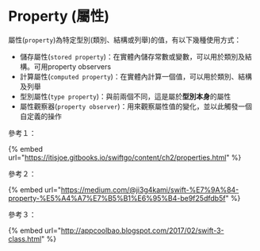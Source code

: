 # Property \(屬性\)

屬性\(`property`\)為特定型別\(類別、結構或列舉\)的值，有以下幾種使用方式：

* 儲存屬性\(`stored property`\)：在實體內儲存常數或變數，可以用於類別及結構。可用property observers
* 計算屬性\(`computed property`\)：在實體內計算一個值，可以用於類別、結構及列舉
* 型別屬性\(`type property`\)：與前兩個不同，這是屬於**型別本身**的屬性
* 屬性觀察器\(`property observer`\)：用來觀察屬性值的變化，並以此觸發一個自定義的操作

參考１：

{% embed url="https://itisjoe.gitbooks.io/swiftgo/content/ch2/properties.html" %}

參考２：

{% embed url="https://medium.com/@ji3g4kami/swift-%E7%9A%84-property-%E5%A4%A7%E7%B5%B1%E6%95%B4-be9f25dfdb5f" %}

參考３：

{% embed url="http://appcoolbao.blogspot.com/2017/02/swift-3-class.html" %}



